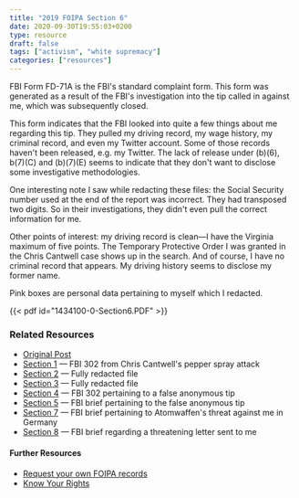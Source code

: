 ```yaml
---
title: "2019 FOIPA Section 6"
date: 2020-09-30T19:55:03+0200
type: resource
draft: false
tags: ["activism", "white supremacy"]
categories: ["resources"]
---
```


FBI Form FD-71A is the FBI's standard complaint form. This form was generated as a result of the FBI's investigation into the tip called in against me, which was subsequently closed.

<!--more-->

This form indicates that the FBI looked into quite a few things about me regarding this tip. They pulled my driving record, my wage history, my criminal record, and even my Twitter account. Some of those records haven't been released, e.g. my Twitter. The lack of release under (b)(6), b(7)(C) and (b)(7)(E) seems to indicate that they don't want to disclose some investigative methodologies.

One interesting note I saw while redacting these files: the Social Security number used at the end of the report was incorrect. They had transposed two digits. So in their investigations, they didn't even pull the correct information for me.

Other points of interest: my driving record is clean—I have the Virginia maximum of five points. The Temporary Protective Order I was granted in the Chris Cantwell case shows up in the search. And of course, I have no criminal record that appears. My driving history seems to disclose my former name.

Pink boxes are personal data pertaining to myself which I redacted.

{{< pdf id="1434100-0-Section6.PDF" >}}

### Related Resources
- [Original Post](../my-fbi-records/)
- [Section 1](../2019-foipa-section-1/) — FBI 302 from Chris Cantwell's pepper spray attack
- [Section 2](../2019-foipa-section-2/) — Fully redacted file
- [Section 3](../2019-foipa-section-3/) — Fully redacted file
- [Section 4](../2019-foipa-section-4/) — FBI 302 pertaining to a false anonymous tip
- [Section 5](../2019-foipa-section-5/) — FBI brief pertaining to the false anonymous tip
- [Section 7](../2019-foipa-section-7/) — FBI brief pertaining to Atomwaffen's threat against me in Germany
- [Section 8](../2019-foipa-section-8/) — FBI brief regarding a threatening letter sent to me

#### Further Resources

- [Request your own FOIPA records](https://www.fbi.gov/services/information-management/foipa/requesting-fbi-records)
- [Know Your Rights](https://www.nlg.org/know-your-rights/)
